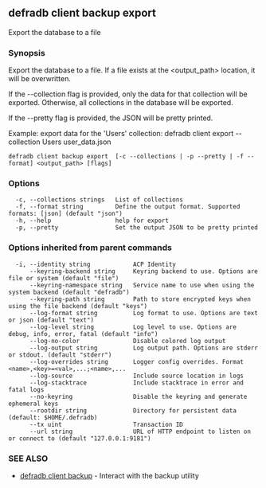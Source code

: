 ## defradb client backup export

Export the database to a file

### Synopsis

Export the database to a file. If a file exists at the <output_path> location, it will be overwritten.
		
If the --collection flag is provided, only the data for that collection will be exported.
Otherwise, all collections in the database will be exported.

If the --pretty flag is provided, the JSON will be pretty printed.

Example: export data for the 'Users' collection:
  defradb client export --collection Users user_data.json

```
defradb client backup export  [-c --collections | -p --pretty | -f --format] <output_path> [flags]
```

### Options

```
  -c, --collections strings   List of collections
  -f, --format string         Define the output format. Supported formats: [json] (default "json")
  -h, --help                  help for export
  -p, --pretty                Set the output JSON to be pretty printed
```

### Options inherited from parent commands

```
  -i, --identity string            ACP Identity
      --keyring-backend string     Keyring backend to use. Options are file or system (default "file")
      --keyring-namespace string   Service name to use when using the system backend (default "defradb")
      --keyring-path string        Path to store encrypted keys when using the file backend (default "keys")
      --log-format string          Log format to use. Options are text or json (default "text")
      --log-level string           Log level to use. Options are debug, info, error, fatal (default "info")
      --log-no-color               Disable colored log output
      --log-output string          Log output path. Options are stderr or stdout. (default "stderr")
      --log-overrides string       Logger config overrides. Format <name>,<key>=<val>,...;<name>,...
      --log-source                 Include source location in logs
      --log-stacktrace             Include stacktrace in error and fatal logs
      --no-keyring                 Disable the keyring and generate ephemeral keys
      --rootdir string             Directory for persistent data (default: $HOME/.defradb)
      --tx uint                    Transaction ID
      --url string                 URL of HTTP endpoint to listen on or connect to (default "127.0.0.1:9181")
```

### SEE ALSO

* [defradb client backup](defradb_client_backup.md)	 - Interact with the backup utility

